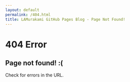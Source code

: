 ```yaml
---
layout: default
permalink: /404.html
title: LAMurakami GitHub Pages Blog - Page Not Found! 
---
```


# 404 Error

## Page not found! :(

Check for errors in the URL.
